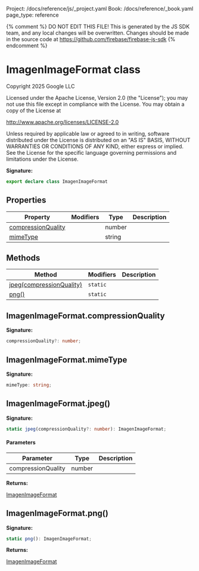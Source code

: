 Project: /docs/reference/js/_project.yaml
Book: /docs/reference/_book.yaml
page_type: reference

{% comment %}
DO NOT EDIT THIS FILE!
This is generated by the JS SDK team, and any local changes will be
overwritten. Changes should be made in the source code at
https://github.com/firebase/firebase-js-sdk
{% endcomment %}

# ImagenImageFormat class
 Copyright 2025 Google LLC

Licensed under the Apache License, Version 2.0 (the "License"); you may not use this file except in compliance with the License. You may obtain a copy of the License at

http://www.apache.org/licenses/LICENSE-2.0

Unless required by applicable law or agreed to in writing, software distributed under the License is distributed on an "AS IS" BASIS, WITHOUT WARRANTIES OR CONDITIONS OF ANY KIND, either express or implied. See the License for the specific language governing permissions and limitations under the License.

<b>Signature:</b>

```typescript
export declare class ImagenImageFormat 
```

## Properties

|  Property | Modifiers | Type | Description |
|  --- | --- | --- | --- |
|  [compressionQuality](./vertexai.imagenimageformat.md#imagenimageformatcompressionquality) |  | number |  |
|  [mimeType](./vertexai.imagenimageformat.md#imagenimageformatmimetype) |  | string |  |

## Methods

|  Method | Modifiers | Description |
|  --- | --- | --- |
|  [jpeg(compressionQuality)](./vertexai.imagenimageformat.md#imagenimageformatjpeg) | <code>static</code> |  |
|  [png()](./vertexai.imagenimageformat.md#imagenimageformatpng) | <code>static</code> |  |

## ImagenImageFormat.compressionQuality

<b>Signature:</b>

```typescript
compressionQuality?: number;
```

## ImagenImageFormat.mimeType

<b>Signature:</b>

```typescript
mimeType: string;
```

## ImagenImageFormat.jpeg()

<b>Signature:</b>

```typescript
static jpeg(compressionQuality?: number): ImagenImageFormat;
```

#### Parameters

|  Parameter | Type | Description |
|  --- | --- | --- |
|  compressionQuality | number |  |

<b>Returns:</b>

[ImagenImageFormat](./vertexai.imagenimageformat.md#imagenimageformat_class)

## ImagenImageFormat.png()

<b>Signature:</b>

```typescript
static png(): ImagenImageFormat;
```
<b>Returns:</b>

[ImagenImageFormat](./vertexai.imagenimageformat.md#imagenimageformat_class)

